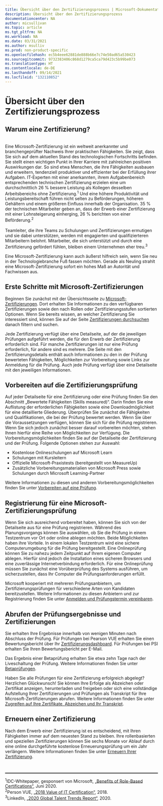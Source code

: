```yaml
---
title: Übersicht über den Zertifizierungsprozess | Microsoft-Dokumentation
description: Übersicht über den Zertifizierungsprozess
documentationcenter: NA
author: micsullivan
ms.topic: article
ms.tgt_pltfrm: NA
ms.workload: NA
ms.date: 03/31/2021
ms.author: msulliv
ms.prod: non-product-specific
ms.openlocfilehash: ec5b4eee62881de888b66e7c74e50ad65a530423
ms.sourcegitcommit: 9732383406c868d1279ca5ca79d423c5b99be073
ms.translationtype: HT
ms.contentlocale: de-DE
ms.lasthandoff: 09/14/2021
ms.locfileid: "132110852"
---
```

# <a name="certification-process-overview"></a>Übersicht über den Zertifizierungsprozess

## <a name="why-get-certified"></a>Warum eine Zertifizierung?

<div><br/>
Eine Microsoft-Zertifizierung ist ein weltweit anerkannter und branchengeprüfter Nachweis Ihrer praktischen Fähigkeiten. Sie zeigt, dass Sie sich auf dem aktuellen Stand des technologischen Fortschritts befinden. Sie stellt einen wichtigen Punkt in Ihrer Karriere mit zahlreichen positiven Auswirkungen dar. So sind etwa Menschen, die ihre Fähigkeiten ausbauen und erweitern, tendenziell produktiver und effizienter bei der Erfüllung ihrer Aufgaben. IT-Experten mit einer anerkannten, ihrem Aufgabenbereich entsprechenden technischen Zertifizierung erzielen eine um durchschnittlich 26 % bessere Leistung als Kollegen desselben Arbeitsbereichs ohne Zertifizierung.<sup>1</sup> Und eine höhere Produktivität und Leistungsbereitschaft führen nicht selten zu Beförderungen, höheren Gehältern und einem größeren Einfluss innerhalb der Organisation. 35 % der technischen Mitarbeiter geben an, dass der Erwerb einer Zertifizierung mit einer Lohnsteigerung einherging, 26 % berichten von einer Beförderung.<sup>2</sup>
<br/><br/>
Teamleiter, die ihre Teams zu Schulungen und Zertifizierungen ermutigen und sie dabei unterstützen, werden mit engagierten und qualifizierteren Mitarbeitern belohnt. Mitarbeiter, die sich unterstützt und durch eine Zertifizierung gefördert fühlen, bleiben einem Unternehmen eher treu.<sup>3</sup></div>

Eine Microsoft-Zertifizierung kann auch äußerst hilfreich sein, wenn Sie neu in der Technologiebranche Fuß fassen möchten. Gerade als Neuling strahlt eine Microsoft-Zertifizierung sofort ein hohes Maß an Autorität und Fachwissen aus.

## <a name="getting-started-with-microsoft-certification"></a>Erste Schritte mit Microsoft-Zertifizierungen

Beginnen Sie zunächst mit der Übersichtsseite zu [Microsoft-Zertifizierungen](/learn/certifications/). Dort erhalten Sie Informationen zu den verfügbaren Zertifizierungen sowie den nach Rollen oder Zertifizierungsstufen sortierten Optionen. Wenn Sie bereits wissen, an welcher Zertifizierung Sie interessiert sind, können Sie auf der Seite [Zertifizierungen durchsuchen](/learn/certifications/browse/) danach filtern und suchen.  

Jede Zertifizierung verfügt über eine Detailseite, auf der die jeweiligen Prüfungen aufgeführt werden, die für den Erwerb der Zertifizierung erforderlich sind. Für manche Zertifizierungen ist nur eine Prüfung erforderlich, für andere sind es mehrere. Die Seite mit den Zertifizierungsdetails enthält auch Informationen zu den in der Prüfung bewerteten Fähigkeiten, Möglichkeiten zur Vorbereitung sowie Links zur Anmeldung für die Prüfung. Auch jede Prüfung verfügt über eine Detailseite mit den jeweiligen Informationen.

## <a name="prepare-for-your-certification-exams"></a>Vorbereiten auf die Zertifizierungsprüfung

Auf jeder Detailseite für eine Zertifizierung oder eine Prüfung finden Sie den Abschnitt „Bewertete Fähigkeiten (Skills measured)“. Darin finden Sie eine Auflistung der erforderlichen Fähigkeiten sowie eine Downloadmöglichkeit für eine detaillierte Gliederung. Überprüfen Sie zunächst die Fähigkeiten und Qualifikationen, die bei der Prüfung bewertet werden. Wenn Sie über die Voraussetzungen verfügen, können Sie sich für die Prüfung registrieren. Wenn Sie sich jedoch zunächst besser darauf vorbereiten möchten, stehen Ihnen hierfür eine Reihe von Möglichkeiten zur Verfügung. Die Vorbereitungsmöglichkeiten finden Sie auf der Detailseite der Zertifizierung und der Prüfung. Folgende Optionen stehen zur Auswahl:

- Kostenlose Onlineschulungen auf Microsoft Learn
- Schulungen mit Kursleitern
- Offizielle Microsoft-Praxistests (bereitgestellt von MeasureUp)
- Zusätzliche Vorbereitungsmaterialien von Microsoft Press sowie Schulungen durch Microsoft Learning-Partner

Weitere Informationen zu diesen und anderen Vorbereitungsmöglichkeiten finden Sie unter [Vorbereiten auf eine Prüfung](/learn/certifications/prepare-exam).

## <a name="register-for-a-microsoft-certification-exam"></a>Registrierung für eine Microsoft-Zertifizierungsprüfung

Wenn Sie sich ausreichend vorbereitet haben, können Sie sich von der Detailseite aus für eine Prüfung registrieren. Während des Planungsvorgangs können Sie auswählen, ob Sie die Prüfung in einem Testzentrum vor Ort oder online ablegen möchten.  Beide Möglichkeiten haben ihre Vorteile. In einem lokalen Testzentrum wird eine sichere Computerumgebung für die Prüfung bereitgestellt. Eine Onlineprüfung können Sie zu nahezu jedem Zeitpunkt auf Ihrem eigenen Computer ablegen. Hierfür sind jedoch die Installation eines sicheren Browsers und eine zuverlässige Internetverbindung erforderlich. Für eine Onlineprüfung müssen Sie zunächst eine Vorüberprüfung des Systems ausführen, um sicherzustellen, dass Ihr Computer die Prüfungsanforderungen erfüllt.

Microsoft kooperiert mit mehreren Prüfungsanbietern, um Zertifizierungsprüfungen für verschiedene Arten von Kandidaten bereitzustellen. Weitere Informationen zu diesen Anbietern und zur Registrierung finden Sie unter [Anmelden und Prüfungstermin vereinbaren](/learn/certifications/register-schedule-exam).

## <a name="getting-your-exam-results-and-certifications"></a>Abrufen der Prüfungsergebnisse und Zertifizierungen

Sie erhalten Ihre Ergebnisse innerhalb von wenigen Minuten nach Abschluss der Prüfung. Für Prüfungen bei Pearson VUE erhalten Sie einen Bewertungsbericht über Ihr [Zertifizierungsdashboard](https://aka.ms/certdashboard). Für Prüfungen bei PSI erhalten Sie Ihren Bewertungsbericht per E-Mail.

Das Ergebnis einer Betaprüfung erhalten Sie etwa zehn Tage nach der Liveschaltung der Prüfung. Weitere Informationen finden Sie unter [Betaprüfungen](/learn/certifications/beta-exams).

Haben Sie alle Prüfungen für eine Zertifizierung erfolgreich abgelegt? Herzlichen Glückwunsch! Sie können Ihre Erfolge als Abzeichen oder Zertifikat anzeigen, herunterladen und freigeben oder sich eine vollständige Aufstellung Ihrer Zertifizierungen und Prüfungen als Transkript für Ihre Microsoft-Zertifizierungen abrufen. Weitere Informationen finden Sie unter [Zugreifen auf Ihre Zertifikate, Abzeichen und Ihr Transkript](/learn/certifications/access-certificates-badges-transcript).

## <a name="renewing-your-certification"></a>Erneuern einer Zertifizierung

Nach dem Erwerb einer Zertifizierung ist es entscheidend, mit Ihren Fähigkeiten immer auf dem neuesten Stand zu bleiben. Ihre rollenbasierten und speziellen Zertifizierungen können Sie sechs Monate vor Ablauf durch eine online durchgeführte kostenlose Erneuerungsprüfung um ein Jahr verlängern. Weitere Informationen finden Sie unter [Erneuern Ihrer Zertifizierung](/learn/certifications/renew-your-microsoft-certification).

<div>
<br/>
<hr style="border-top: 1px solid black">

  <sup>1</sup>IDC-Whitepaper, gesponsert von Microsoft, <a href="https://aka.ms/IDC_Role-basedCerts">„Benefits of Role-Based Certifications“</a>, Juni 2020.<br/>
  <sup>2</sup>Person VUE, <a href="https://home.pearsonvue.com/Test-Owner/Market-expertise/Information-Technology/VOC.aspx">„2018 Value of IT Certification“</a>, 2018.<br/>
  <sup>3</sup>LinkedIn, <a href="https://business.linkedin.com/talent-solutions/recruiting-tips/global-talent-trends-2020?">„2020 Global Talent Trends Report“</a>, 2020.
</div>